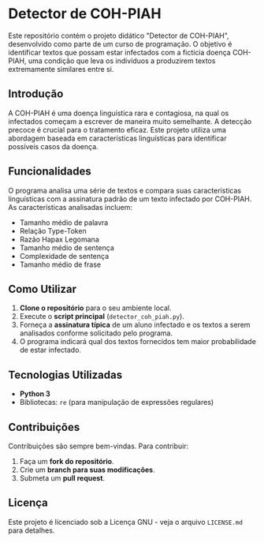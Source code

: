 # Detector de COH-PIAH

Este repositório contém o projeto didático "Detector de COH-PIAH", desenvolvido como parte de um curso de programação. O objetivo é identificar textos que possam estar infectados com a fictícia doença COH-PIAH, uma condição que leva os indivíduos a produzirem textos extremamente similares entre si.

## Introdução

A COH-PIAH é uma doença linguística rara e contagiosa, na qual os infectados começam a escrever de maneira muito semelhante. A detecção precoce é crucial para o tratamento eficaz. Este projeto utiliza uma abordagem baseada em características linguísticas para identificar possíveis casos da doença.

## Funcionalidades

O programa analisa uma série de textos e compara suas características linguísticas com a assinatura padrão de um texto infectado por COH-PIAH. As características analisadas incluem:

- Tamanho médio de palavra
- Relação Type-Token
- Razão Hapax Legomana
- Tamanho médio de sentença
- Complexidade de sentença
- Tamanho médio de frase

## Como Utilizar

1. **Clone o repositório** para o seu ambiente local.
2. Execute o **script principal** (`detector_coh_piah.py`).
3. Forneça a **assinatura típica** de um aluno infectado e os textos a serem analisados conforme solicitado pelo programa.
4. O programa indicará qual dos textos fornecidos tem maior probabilidade de estar infectado.

## Tecnologias Utilizadas

- **Python 3**
- Bibliotecas: `re` (para manipulação de expressões regulares)

## Contribuições

Contribuições são sempre bem-vindas. Para contribuir:

1. Faça um **fork do repositório**.
2. Crie um **branch para suas modificações**.
3. Submeta um **pull request**.

## Licença

Este projeto é licenciado sob a Licença GNU - veja o arquivo `LICENSE.md` para detalhes.